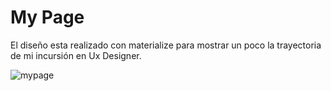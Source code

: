 # My Page

El diseño esta realizado con materialize para mostrar un poco la trayectoria de mi incursión en Ux Designer.

![mypage](https://.png)
